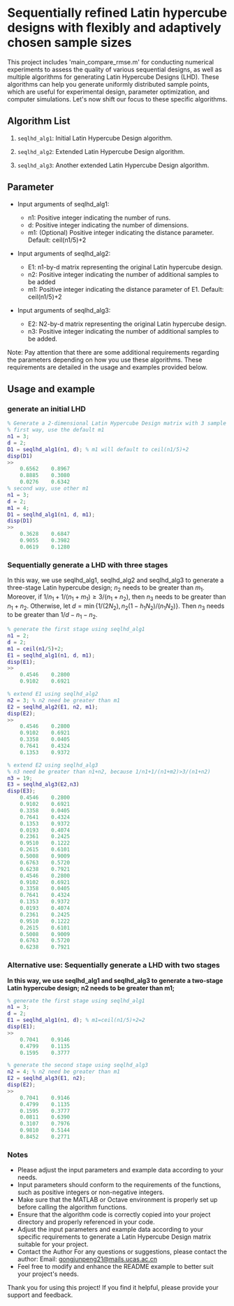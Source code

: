 # Sequentially refined Latin hypercube designs with flexibly and adaptively chosen sample sizes

This project includes 'main_compare_rmse.m' for conducting numerical experiments to assess the quality of various sequential designs, as well as multiple algorithms for generating Latin Hypercube Designs (LHD).
These algorithms can help you generate uniformly distributed sample points, which are useful for experimental design, parameter optimization, and computer simulations.
Let's now shift our focus to these specific algorithms.

## Algorithm List

1. `seqlhd_alg1`: Initial Latin Hypercube Design algorithm.

2. `seqlhd_alg2`: Extended Latin Hypercube Design algorithm.

3. `seqlhd_alg3`: Another extended Latin Hypercube Design algorithm.

## Parameter

- Input arguments of seqlhd_alg1:
  - n1: Positive integer indicating the number of runs.
  - d: Positive integer indicating the number of dimensions.
  - m1: (Optional) Positive integer indicating the distance parameter. Default: ceil(n1/5)+2

- Input arguments of seqlhd_alg2:
  - E1: n1-by-d matrix representing the original Latin hypercube design.
  - n2: Positive integer indicating the number of additional samples to be added
  - m1: Positive integer indicating the distance parameter of E1. Default: ceil(n1/5)+2

- Input arguments of seqlhd_alg3:
  - E2: N2-by-d matrix representing the original Latin hypercube design.
  - n3: Positive integer indicating the number of additional samples to be added.

Note: Pay attention that there are some additional requirements regarding the parameters depending on how you use these algorithms. These requirements are detailed in the usage and examples provided below.

## Usage and example

### generate an initial LHD

```matlab
% Generate a 2-dimensional Latin Hypercube Design matrix with 3 sample points per dimension
% first way, use the default m1
n1 = 3;
d = 2;
D1 = seqlhd_alg1(n1, d); % m1 will default to ceil(n1/5)+2
disp(D1)
>>
    0.6562    0.8967
    0.8885    0.3080
    0.0276    0.6342
% second way, use other m1
n1 = 3;
d = 2;
m1 = 4;
D1 = seqlhd_alg1(n1, d, m1); 
disp(D1)
>> 
    0.3628    0.6847
    0.9055    0.3982
    0.0619    0.1280
```

### Sequentially generate a LHD with three stages

In this way, we use seqlhd_alg1, seqlhd_alg2 and seqlhd_alg3 to generate a three-stage Latin hypercube design;
$n_2$ needs to be greater than $m_1$.
Moreover, if $1/n_1+1/(n_1+m_1)\geq 3/(n_1+n_2)$, then $n_3$ needs to be greater than $n_1+n_2$.
Otherwise, let $d=\min\{1/(2N_2), n_2(1-h_1 N_2)/(n_1N_2)\}$. Then $n_3$ needs to be greater than $1/d-n_1-n_2$.

```matlab
% generate the first stage using seqlhd_alg1
n1 = 2;
d = 2;
m1 = ceil(n1/5)+2;
E1 = seqlhd_alg1(n1, d, m1);
disp(E1);
>>
    0.4546    0.2800
    0.9102    0.6921

% extend E1 using seqlhd_alg2
n2 = 3; % n2 need be greater than m1 
E2 = seqlhd_alg2(E1, n2, m1);
disp(E2);
>>
    0.4546    0.2800
    0.9102    0.6921
    0.3358    0.0405
    0.7641    0.4324
    0.1353    0.9372

% extend E2 using seqlhd_alg3
% n3 need be greater than n1+n2, because 1/n1+1/(n1+m2)>3/(n1+n2)
n3 = 19; 
E3 = seqlhd_alg3(E2,n3)
disp(E3);
    0.4546    0.2800
    0.9102    0.6921
    0.3358    0.0405
    0.7641    0.4324
    0.1353    0.9372
    0.0193    0.4074
    0.2361    0.2425
    0.9510    0.1222
    0.2615    0.6101
    0.5008    0.9009
    0.6763    0.5720
    0.6238    0.7921
    0.4546    0.2800
    0.9102    0.6921
    0.3358    0.0405
    0.7641    0.4324
    0.1353    0.9372
    0.0193    0.4074
    0.2361    0.2425
    0.9510    0.1222
    0.2615    0.6101
    0.5008    0.9009
    0.6763    0.5720
    0.6238    0.7921

```

### Alternative use: Sequentially generate a LHD with two stages

**In this way, we use seqlhd_alg1 and seqlhd_alg3 to generate a two-stage Latin hypercube design;**
**n2 needs to be greater than m1;**

```matlab
% generate the first stage using seqlhd_alg1
n1 = 3;
d = 2;
E1 = seqlhd_alg1(n1, d); % m1=ceil(n1/5)+2=2
disp(E1);
>>
    0.7041    0.9146
    0.4799    0.1135
    0.1595    0.3777

% generate the second stage using seqlhd_alg3 
n2 = 4; % n2 need be greater than m1
E2 = seqlhd_alg3(E1, n2);
disp(E2);
>>
    0.7041    0.9146
    0.4799    0.1135
    0.1595    0.3777
    0.0811    0.6390
    0.3107    0.7976
    0.9810    0.5144
    0.8452    0.2771
```

### Notes

- Please adjust the input parameters and example data according to your needs.
- Input parameters should conform to the requirements of the functions, such as positive integers or non-negative integers.
- Make sure that the MATLAB or Octave environment is properly set up before calling the algorithm functions.
- Ensure that the algorithm code is correctly copied into your project directory and properly referenced in your code.
- Adjust the input parameters and example data according to your specific requirements to generate a Latin Hypercube Design matrix suitable for your project.
- Contact the Author
For any questions or suggestions, please contact the author:
Email: <gongjunpeng21@mails.ucas.ac.cn>
- Feel free to modify and enhance the README example to better suit your project's needs.

Thank you for using this project! If you find it helpful, please provide your support and feedback.
